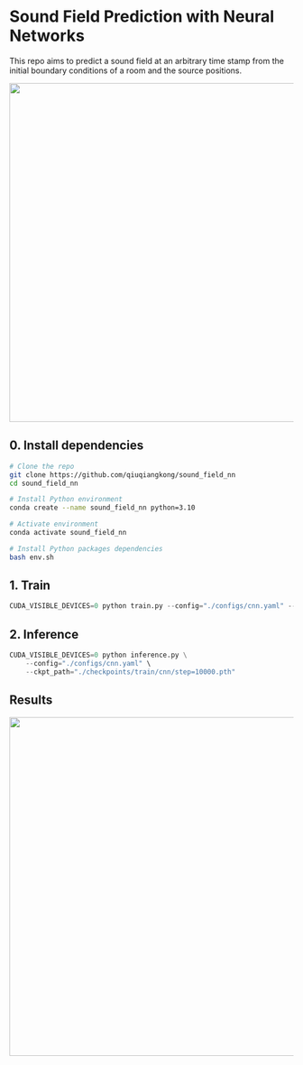 # Sound Field Prediction with Neural Networks

This repo aims to predict a sound field at an arbitrary time stamp from the initial boundary conditions of a room and the source positions.

<img src="https://github.com/user-attachments/assets/31255b97-9538-487a-89cb-0e88f57af06c" width="600">

## 0. Install dependencies

```bash
# Clone the repo
git clone https://github.com/qiuqiangkong/sound_field_nn
cd sound_field_nn

# Install Python environment
conda create --name sound_field_nn python=3.10

# Activate environment
conda activate sound_field_nn

# Install Python packages dependencies
bash env.sh
```

## 1. Train
```python
CUDA_VISIBLE_DEVICES=0 python train.py --config="./configs/cnn.yaml" --no_log
```

## 2. Inference
```python
CUDA_VISIBLE_DEVICES=0 python inference.py \
	--config="./configs/cnn.yaml" \
	--ckpt_path="./checkpoints/train/cnn/step=10000.pth"

```

## Results
<img src="https://github.com/user-attachments/assets/215fcc7f-5a77-4f2b-b63b-d00fb699706b" width="600">
